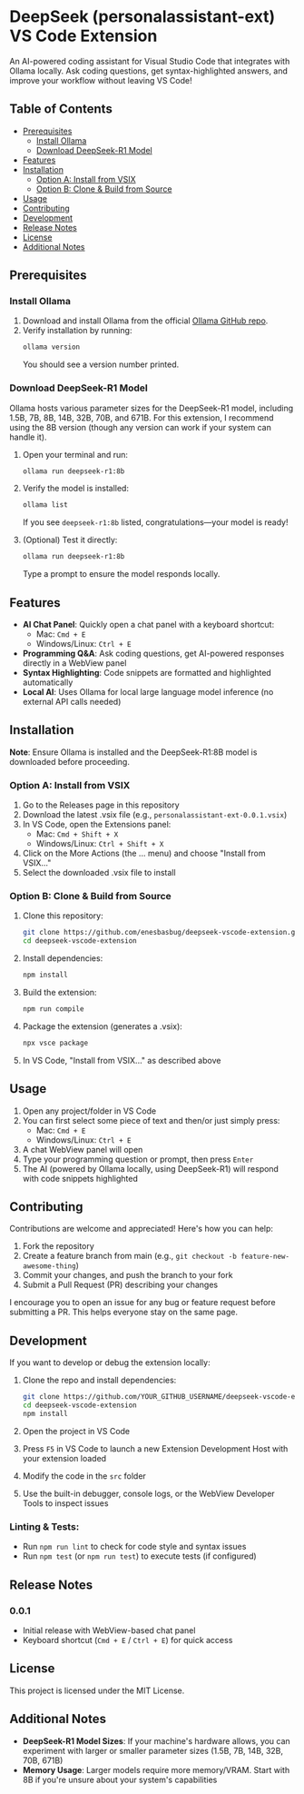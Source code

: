 # DeepSeek (personalassistant-ext) VS Code Extension

An AI-powered coding assistant for Visual Studio Code that integrates with Ollama locally. Ask coding questions, get syntax-highlighted answers, and improve your workflow without leaving VS Code!

## Table of Contents
- [Prerequisites](#prerequisites)
  - [Install Ollama](#install-ollama)
  - [Download DeepSeek-R1 Model](#download-deepseek-r1-model)
- [Features](#features)
- [Installation](#installation)
  - [Option A: Install from VSIX](#option-a-install-from-vsix)
  - [Option B: Clone & Build from Source](#option-b-clone--build-from-source)
- [Usage](#usage)
- [Contributing](#contributing)
- [Development](#development)
- [Release Notes](#release-notes)
- [License](#license)
- [Additional Notes](#additional-notes)

## Prerequisites

### Install Ollama

1. Download and install Ollama from the official [Ollama GitHub repo](https://github.com/ollama/ollama).
2. Verify installation by running:
   ```bash
   ollama version
   ```
   You should see a version number printed.

### Download DeepSeek-R1 Model

Ollama hosts various parameter sizes for the DeepSeek-R1 model, including 1.5B, 7B, 8B, 14B, 32B, 70B, and 671B.
For this extension, I recommend using the 8B version (though any version can work if your system can handle it).

1. Open your terminal and run:
   ```bash
   ollama run deepseek-r1:8b
   ```

2. Verify the model is installed:
   ```bash
   ollama list
   ```
   If you see `deepseek-r1:8b` listed, congratulations—your model is ready!

3. (Optional) Test it directly:
   ```bash
   ollama run deepseek-r1:8b
   ```
   Type a prompt to ensure the model responds locally.

## Features

- **AI Chat Panel**: Quickly open a chat panel with a keyboard shortcut:
  - Mac: `Cmd + E`
  - Windows/Linux: `Ctrl + E`
- **Programming Q&A**: Ask coding questions, get AI-powered responses directly in a WebView panel
- **Syntax Highlighting**: Code snippets are formatted and highlighted automatically
- **Local AI**: Uses Ollama for local large language model inference (no external API calls needed)

## Installation

**Note**: Ensure Ollama is installed and the DeepSeek-R1:8B model is downloaded before proceeding.

### Option A: Install from VSIX

1. Go to the Releases page in this repository
2. Download the latest .vsix file (e.g., `personalassistant-ext-0.0.1.vsix`)
3. In VS Code, open the Extensions panel:
   - Mac: `Cmd + Shift + X`
   - Windows/Linux: `Ctrl + Shift + X`
4. Click on the More Actions (the ... menu) and choose "Install from VSIX..."
5. Select the downloaded .vsix file to install

### Option B: Clone & Build from Source

1. Clone this repository:
   ```bash
   git clone https://github.com/enesbasbug/deepseek-vscode-extension.git
   cd deepseek-vscode-extension
   ```

2. Install dependencies:
   ```bash
   npm install
   ```

3. Build the extension:
   ```bash
   npm run compile
   ```

4. Package the extension (generates a .vsix):
   ```bash
   npx vsce package
   ```

5. In VS Code, "Install from VSIX..." as described above

## Usage

1. Open any project/folder in VS Code
2. You can first select some piece of text and then/or just simply press:
   - Mac: `Cmd + E`
   - Windows/Linux: `Ctrl + E`
3. A chat WebView panel will open
4. Type your programming question or prompt, then press `Enter`
5. The AI (powered by Ollama locally, using DeepSeek-R1) will respond with code snippets highlighted

## Contributing

Contributions are welcome and appreciated! Here's how you can help:

1. Fork the repository
2. Create a feature branch from main (e.g., `git checkout -b feature-new-awesome-thing`)
3. Commit your changes, and push the branch to your fork
4. Submit a Pull Request (PR) describing your changes

I encourage you to open an issue for any bug or feature request before submitting a PR. This helps everyone stay on the same page.

## Development

If you want to develop or debug the extension locally:

1. Clone the repo and install dependencies:
   ```bash
   git clone https://github.com/YOUR_GITHUB_USERNAME/deepseek-vscode-extension.git
   cd deepseek-vscode-extension
   npm install
   ```

2. Open the project in VS Code
3. Press `F5` in VS Code to launch a new Extension Development Host with your extension loaded
4. Modify the code in the `src` folder
5. Use the built-in debugger, console logs, or the WebView Developer Tools to inspect issues

### Linting & Tests:

- Run `npm run lint` to check for code style and syntax issues
- Run `npm test` (or `npm run test`) to execute tests (if configured)

## Release Notes

### 0.0.1
- Initial release with WebView-based chat panel
- Keyboard shortcut (`Cmd + E` / `Ctrl + E`) for quick access

## License

This project is licensed under the MIT License.

## Additional Notes

- **DeepSeek-R1 Model Sizes**: If your machine's hardware allows, you can experiment with larger or smaller parameter sizes (1.5B, 7B, 14B, 32B, 70B, 671B)
- **Memory Usage**: Larger models require more memory/VRAM. Start with 8B if you're unsure about your system's capabilities